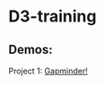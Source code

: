 # D3-training

## Demos:

Project 1:
[Gapminder!](https://ricardor.github.io/D3-training/Udemy_course/5.10.0/index.html)
